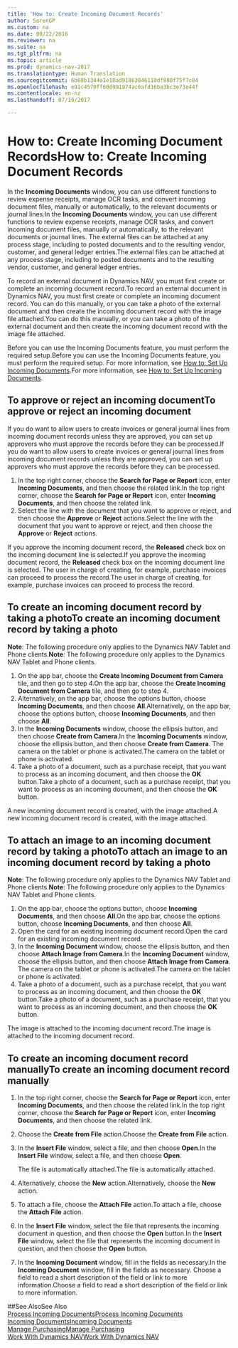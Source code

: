 ```yaml
---
title: 'How to: Create Incoming Document Records'
author: SorenGP
ms.custom: na
ms.date: 09/22/2016
ms.reviewer: na
ms.suite: na
ms.tgt_pltfrm: na
ms.topic: article
ms.prod: dynamics-nav-2017
ms.translationtype: Human Translation
ms.sourcegitcommit: 6b60b1344a1e18ad91863046110df880f75f7c04
ms.openlocfilehash: e91c4570ff60d991974ac6afd16ba3bc3e73e44f
ms.contentlocale: en-nz
ms.lasthandoff: 07/19/2017

---
```


# <a name="how-to-create-incoming-document-records"></a><span data-ttu-id="58a69-102">How to: Create Incoming Document Records</span><span class="sxs-lookup"><span data-stu-id="58a69-102">How to: Create Incoming Document Records</span></span>
<span data-ttu-id="58a69-103">In the **Incoming Documents** window, you can use different functions to review expense receipts, manage OCR tasks, and convert incoming document files, manually or automatically, to the relevant documents or journal lines.</span><span class="sxs-lookup"><span data-stu-id="58a69-103">In the **Incoming Documents** window, you can use different functions to review expense receipts, manage OCR tasks, and convert incoming document files, manually or automatically, to the relevant documents or journal lines.</span></span> <span data-ttu-id="58a69-104">The external files can be attached at any process stage, including to posted documents and to the resulting vendor, customer, and general ledger entries.</span><span class="sxs-lookup"><span data-stu-id="58a69-104">The external files can be attached at any process stage, including to posted documents and to the resulting vendor, customer, and general ledger entries.</span></span>

<span data-ttu-id="58a69-105">To record an external document in Dynamics NAV, you must first create or complete an incoming document record.</span><span class="sxs-lookup"><span data-stu-id="58a69-105">To record an external document in Dynamics NAV, you must first create or complete an incoming document record.</span></span> <span data-ttu-id="58a69-106">You can do this manually, or you can take a photo of the external document and then create the incoming document record with the image file attached.</span><span class="sxs-lookup"><span data-stu-id="58a69-106">You can do this manually, or you can take a photo of the external document and then create the incoming document record with the image file attached.</span></span>

<span data-ttu-id="58a69-107">Before you can use the Incoming Documents feature, you must perform the required setup.</span><span class="sxs-lookup"><span data-stu-id="58a69-107">Before you can use the Incoming Documents feature, you must perform the required setup.</span></span> <span data-ttu-id="58a69-108">For more information, see [How to: Set Up Incoming Documents](across-how-setup-income-documents.md).</span><span class="sxs-lookup"><span data-stu-id="58a69-108">For more information, see [How to: Set Up Incoming Documents](across-how-setup-income-documents.md).</span></span>

## <a name="to-approve-or-reject-an-incoming-document"></a><span data-ttu-id="58a69-109">To approve or reject an incoming document</span><span class="sxs-lookup"><span data-stu-id="58a69-109">To approve or reject an incoming document</span></span>
<span data-ttu-id="58a69-110">If you do want to allow users to create invoices or general journal lines from incoming document records unless they are approved, you can set up approvers who must approve the records before they can be processed.</span><span class="sxs-lookup"><span data-stu-id="58a69-110">If you do want to allow users to create invoices or general journal lines from incoming document records unless they are approved, you can set up approvers who must approve the records before they can be processed.</span></span>

1. <span data-ttu-id="58a69-111">In the top right corner, choose the **Search for Page or Report** icon, enter **Incoming Documents**, and then choose the related link.</span><span class="sxs-lookup"><span data-stu-id="58a69-111">In the top right corner, choose the **Search for Page or Report** icon, enter **Incoming Documents**, and then choose the related link.</span></span>
2. <span data-ttu-id="58a69-112">Select the line with the document that you want to approve or reject, and then choose the **Approve** or **Reject** actions.</span><span class="sxs-lookup"><span data-stu-id="58a69-112">Select the line with the document that you want to approve or reject, and then choose the **Approve** or **Reject** actions.</span></span>

<span data-ttu-id="58a69-113">If you approve the incoming document record, the **Released** check box on the incoming document line is selected.</span><span class="sxs-lookup"><span data-stu-id="58a69-113">If you approve the incoming document record, the **Released** check box on the incoming document line is selected.</span></span> <span data-ttu-id="58a69-114">The user in charge of creating, for example, purchase invoices can proceed to process the record.</span><span class="sxs-lookup"><span data-stu-id="58a69-114">The user in charge of creating, for example, purchase invoices can proceed to process the record.</span></span>

## <a name="to-create-an-incoming-document-record-by-taking-a-photo"></a><span data-ttu-id="58a69-115">To create an incoming document record by taking a photo</span><span class="sxs-lookup"><span data-stu-id="58a69-115">To create an incoming document record by taking a photo</span></span>
<span data-ttu-id="58a69-116">**Note**: The following procedure only applies to the Dynamics NAV Tablet and Phone clients.</span><span class="sxs-lookup"><span data-stu-id="58a69-116">**Note**: The following procedure only applies to the Dynamics NAV Tablet and Phone clients.</span></span>

1. <span data-ttu-id="58a69-117">On the app bar, choose the **Create Incoming Document from Camera** tile, and then go to step 4.</span><span class="sxs-lookup"><span data-stu-id="58a69-117">On the app bar, choose the **Create Incoming Document from Camera** tile, and then go to step 4.</span></span>
2. <span data-ttu-id="58a69-118">Alternatively, on the app bar, choose the options button, choose **Incoming Documents**, and then choose **All**.</span><span class="sxs-lookup"><span data-stu-id="58a69-118">Alternatively, on the app bar, choose the options button, choose **Incoming Documents**, and then choose **All**.</span></span>
3. <span data-ttu-id="58a69-119">In the **Incoming Documents** window, choose the ellipsis button, and then choose **Create from Camera**.</span><span class="sxs-lookup"><span data-stu-id="58a69-119">In the **Incoming Documents** window, choose the ellipsis button, and then choose **Create from Camera**.</span></span> <span data-ttu-id="58a69-120">The camera on the tablet or phone is activated.</span><span class="sxs-lookup"><span data-stu-id="58a69-120">The camera on the tablet or phone is activated.</span></span>
4. <span data-ttu-id="58a69-121">Take a photo of a document, such as a purchase receipt, that you want to process as an incoming document, and then choose the **OK** button.</span><span class="sxs-lookup"><span data-stu-id="58a69-121">Take a photo of a document, such as a purchase receipt, that you want to process as an incoming document, and then choose the **OK** button.</span></span>

<span data-ttu-id="58a69-122">A new incoming document record is created, with the image attached.</span><span class="sxs-lookup"><span data-stu-id="58a69-122">A new incoming document record is created, with the image attached.</span></span>

## <a name="to-attach-an-image-to-an-incoming-document-record-by-taking-a-photo"></a><span data-ttu-id="58a69-123">To attach an image to an incoming document record by taking a photo</span><span class="sxs-lookup"><span data-stu-id="58a69-123">To attach an image to an incoming document record by taking a photo</span></span>
<span data-ttu-id="58a69-124">**Note**: The following procedure only applies to the Dynamics NAV Tablet and Phone clients.</span><span class="sxs-lookup"><span data-stu-id="58a69-124">**Note**: The following procedure only applies to the Dynamics NAV Tablet and Phone clients.</span></span>

1. <span data-ttu-id="58a69-125">On the app bar, choose the options button, choose **Incoming Documents**, and then choose **All**.</span><span class="sxs-lookup"><span data-stu-id="58a69-125">On the app bar, choose the options button, choose **Incoming Documents**, and then choose **All**.</span></span>
2. <span data-ttu-id="58a69-126">Open the card for an existing incoming document record.</span><span class="sxs-lookup"><span data-stu-id="58a69-126">Open the card for an existing incoming document record.</span></span>
3. <span data-ttu-id="58a69-127">In the **Incoming Document** window, choose the ellipsis button, and then choose **Attach Image from Camera**.</span><span class="sxs-lookup"><span data-stu-id="58a69-127">In the **Incoming Document** window, choose the ellipsis button, and then choose **Attach Image from Camera**.</span></span> <span data-ttu-id="58a69-128">The camera on the tablet or phone is activated.</span><span class="sxs-lookup"><span data-stu-id="58a69-128">The camera on the tablet or phone is activated.</span></span>
4. <span data-ttu-id="58a69-129">Take a photo of a document, such as a purchase receipt, that you want to process as an incoming document, and then choose the **OK** button.</span><span class="sxs-lookup"><span data-stu-id="58a69-129">Take a photo of a document, such as a purchase receipt, that you want to process as an incoming document, and then choose the **OK** button.</span></span>

<span data-ttu-id="58a69-130">The image is attached to the incoming document record.</span><span class="sxs-lookup"><span data-stu-id="58a69-130">The image is attached to the incoming document record.</span></span>

## <a name="to-create-an-incoming-document-record-manually"></a><span data-ttu-id="58a69-131">To create an incoming document record manually</span><span class="sxs-lookup"><span data-stu-id="58a69-131">To create an incoming document record manually</span></span>
1. <span data-ttu-id="58a69-132">In the top right corner, choose the **Search for Page or Report** icon, enter **Incoming Documents**, and then choose the related link.</span><span class="sxs-lookup"><span data-stu-id="58a69-132">In the top right corner, choose the **Search for Page or Report** icon, enter **Incoming Documents**, and then choose the related link.</span></span>
2. <span data-ttu-id="58a69-133">Choose the **Create from File** action.</span><span class="sxs-lookup"><span data-stu-id="58a69-133">Choose the **Create from File** action.</span></span>  
3. <span data-ttu-id="58a69-134">In the **Insert File** window, select a file, and then choose **Open**.</span><span class="sxs-lookup"><span data-stu-id="58a69-134">In the **Insert File** window, select a file, and then choose **Open**.</span></span>

    <span data-ttu-id="58a69-135">The file is automatically attached.</span><span class="sxs-lookup"><span data-stu-id="58a69-135">The file is automatically attached.</span></span>
4. <span data-ttu-id="58a69-136">Alternatively, choose the **New** action.</span><span class="sxs-lookup"><span data-stu-id="58a69-136">Alternatively, choose the **New** action.</span></span>
5. <span data-ttu-id="58a69-137">To attach a file, choose the **Attach File** action.</span><span class="sxs-lookup"><span data-stu-id="58a69-137">To attach a file, choose the **Attach File** action.</span></span>
6. <span data-ttu-id="58a69-138">In the **Insert File** window, select the file that represents the incoming document in question, and then choose the **Open** button.</span><span class="sxs-lookup"><span data-stu-id="58a69-138">In the **Insert File** window, select the file that represents the incoming document in question, and then choose the **Open** button.</span></span>
7. <span data-ttu-id="58a69-139">In the **Incoming Document** window, fill in the fields as necessary.</span><span class="sxs-lookup"><span data-stu-id="58a69-139">In the **Incoming Document** window, fill in the fields as necessary.</span></span> <span data-ttu-id="58a69-140">Choose a field to read a short description of the field or link to more information.</span><span class="sxs-lookup"><span data-stu-id="58a69-140">Choose a field to read a short description of the field or link to more information.</span></span>

##<a name="see-also"></a><span data-ttu-id="58a69-141">See Also</span><span class="sxs-lookup"><span data-stu-id="58a69-141">See Also</span></span>  
[<span data-ttu-id="58a69-142">Process Incoming Documents</span><span class="sxs-lookup"><span data-stu-id="58a69-142">Process Incoming Documents</span></span>](across-process-income-documents.md)  
[<span data-ttu-id="58a69-143">Incoming Documents</span><span class="sxs-lookup"><span data-stu-id="58a69-143">Incoming Documents</span></span>](across-income-documents.md)  
[<span data-ttu-id="58a69-144">Manage Purchasing</span><span class="sxs-lookup"><span data-stu-id="58a69-144">Manage Purchasing</span></span>](purchasing-manage-purchasing.md)  
[<span data-ttu-id="58a69-145">Work With Dynamics NAV</span><span class="sxs-lookup"><span data-stu-id="58a69-145">Work With Dynamics NAV</span></span>](ui-work-product.md)


